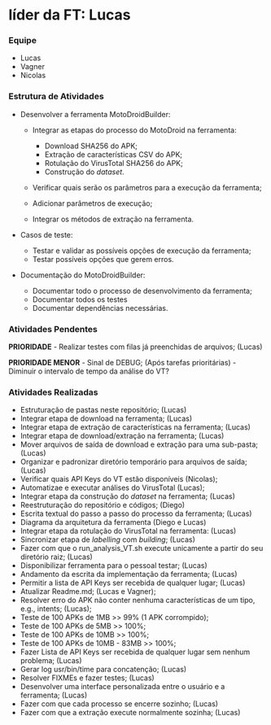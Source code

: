 # líder da FT: Lucas

### Equipe

- Lucas
- Vagner
- Nicolas

### Estrutura de Atividades

- Desenvolver a ferramenta MotoDroidBuilder:

    - Integrar as etapas do processo do MotoDroid na ferramenta:
        - Download SHA256 do APK;
        - Extração de características CSV do APK;
        - Rotulação do VirusTotal SHA256 do APK;
        - Construção do *dataset*.

    - Verificar quais serão os parâmetros para a execução da ferramenta;
    - Adicionar parâmetros de execução;
    - Integrar os métodos de extração na ferramenta.

- Casos de teste:
    - Testar e validar as possíveis opções de execução da ferramenta;
    - Testar possíveis opções que gerem erros.

- Documentação do MotoDroidBuilder:
    - Documentar todo o processo de desenvolvimento da ferramenta;
    - Documentar todos os testes
    - Documentar dependências necessárias.

### Atividades Pendentes
 **PRIORIDADE**
    - Realizar testes com filas já preenchidas de arquivos; (Lucas)

**PRIORIDADE MENOR**
    - Sinal de DEBUG; (Após tarefas prioritárias)
    - Diminuir o intervalo de tempo da análise do VT?


### Atividades Realizadas
- Estruturação de pastas neste repositório; (Lucas)
- Integrar etapa de download na ferramenta; (Lucas)
- Integrar etapa de extração de características na ferramenta; (Lucas)
- Integrar etapa de download/extração na ferramenta; (Lucas)
- Mover arquivos de saída de download e extração para uma sub-pasta; (Lucas)
- Organizar e padronizar diretório temporário para arquivos de saída; (Lucas)
- Verificar quais API Keys do VT estão disponíveis (Nicolas);
- Automatizae e executar análises do VirusTotal (Lucas);
- Integrar etapa da construção do *dataset* na ferramenta; (Lucas)
- Reestruturação do repositório e códigos; (Diego)
- Escrita textual do passo a passo do processo da ferramenta; (Lucas)
- Diagrama da arquitetura da ferramenta (Diego e Lucas)
- Integrar etapa da rotulação do VirusTotal na ferramenta: (Lucas)
- Sincronizar etapa de *labelling* com *building*; (Lucas)
- Fazer com que o run_analysis_VT.sh execute unicamente a partir do seu diretório raiz; (Lucas)
- Disponibilizar ferramenta para o pessoal testar; (Lucas)
- Andamento da escrita da implementação da ferramenta; (Lucas)
- Permitir a lista de API Keys ser recebida de qualquer lugar; (Lucas)
- Atualizar Readme.md; (Lucas e Vagner);
- Resolver erro do APK não conter nenhuma características de um tipo, e.g., intents; (Lucas);
- Teste de 100 APKs de 1MB >> 99% (1 APK corrompido);
- Teste de 100 APKs de 5MB >> 100%;
- Teste de 100 APKs de 10MB >> 100%;
- Teste de 100 APKs de 10MB - 83MB >> 100%;
- Fazer Lista de API Keys ser recebida de qualquer lugar sem nenhum problema; (Lucas)
- Gerar log usr/bin/time para concatenção; (Lucas)
- Resolver FIXMEs e fazer testes; (Lucas)
- Desenvolver uma interface personalizada entre o usuário e a ferramenta; (Lucas)
- Fazer com que cada processo se encerre sozinho; (Lucas)
- Fazer com que a extração execute normalmente sozinha; (Lucas)